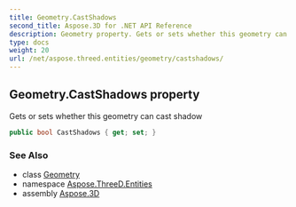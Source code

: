 ```yaml
---
title: Geometry.CastShadows
second_title: Aspose.3D for .NET API Reference
description: Geometry property. Gets or sets whether this geometry can cast shadow
type: docs
weight: 20
url: /net/aspose.threed.entities/geometry/castshadows/
---
```

## Geometry.CastShadows property

Gets or sets whether this geometry can cast shadow

```csharp
public bool CastShadows { get; set; }
```

### See Also

* class [Geometry](../)
* namespace [Aspose.ThreeD.Entities](../../../aspose.threed.entities/)
* assembly [Aspose.3D](../../../)


